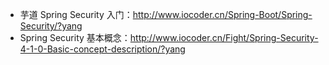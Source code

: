 * 芋道 Spring Security 入门：<http://www.iocoder.cn/Spring-Boot/Spring-Security/?yang>
* Spring Security 基本概念：<http://www.iocoder.cn/Fight/Spring-Security-4-1-0-Basic-concept-description/?yang>
